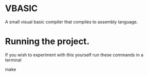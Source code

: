 # VBASIC
A small visual basic compiler that compiles to assembly language.

# Running the project.
If you wish to experiment with this yourself run these commands in a terminal

<addr> make </addr>
